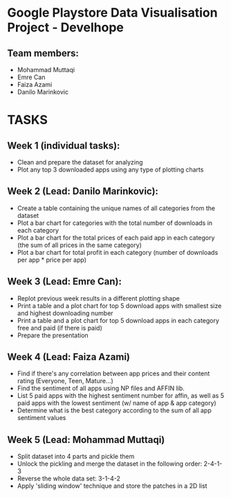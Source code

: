 # Google Playstore Data Visualisation Project - Develhope


## Team members: 
- Mohammad Muttaqi
- Emre Can
- Faiza Azami
- Danilo Marinkovic


# TASKS
## Week 1 (individual tasks):
- Clean and prepare the dataset for analyzing
- Plot any top 3 downloaded apps using any type of plotting charts

## Week 2 (Lead: Danilo Marinkovic): 
- Create a table containing the unique names of all categories from the dataset
- Plot a bar chart for categories with the total number of downloads in each category 
- Plot a bar chart for the total prices of each paid app in each category (the sum of all prices in the same category)
- Plot a bar chart for total profit in each category (number of downloads per app * price per app)

## Week 3 (Lead: Emre Can):
- Replot previous week results in a different plotting shape
- Print a table and a plot chart for top 5 download apps with smallest size and highest downloading number
- Print a table and a plot chart for top 5 download apps in each category free and paid (if there is paid)
- Prepare the presentation

## Week 4 (Lead: Faiza Azami)
- Find if there's any correlation between app prices and their content rating (Everyone, Teen, Mature...)
- Find the sentiment of all apps using NP files and AFFIN lib.
- List 5 paid apps with the highest sentiment number for affin, as well as 5 paid apps with the lowest sentiment (w/ name of app & app category)
- Determine what is the best category according to the sum of all app sentiment values

## Week 5 (Lead: Mohammad Muttaqi)
- Split dataset into 4 parts and pickle them
- Unlock the pickling and merge the dataset in the following order: 2-4-1-3 
- Reverse the whole data set: 3-1-4-2
- Apply 'sliding window' technique and store the patches in a 2D list
